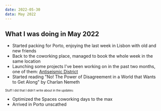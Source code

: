 ```yaml
---
date: 2022-05-30
data: May 2022
---
```


## What I was doing in May 2022

- Started packing for Porto, enjoying the last week in Lisbon with old and new friends
- Back to the coworking place, managed to book the whole week in the same location
- Launching some projects I've been working on in the past two months, one of them: [Antiseismic District](https://antiseismic.info)
- Started reading "No! The Power of Disagreement in a World that Wants to Get Along" by Charlan Nemeth

<sub><sup>Stuff I did that I didn't write about in the updates:</sup></sub>
- Optimized the Spaces coworking days to the max
- Arrived in Porto unscathed
